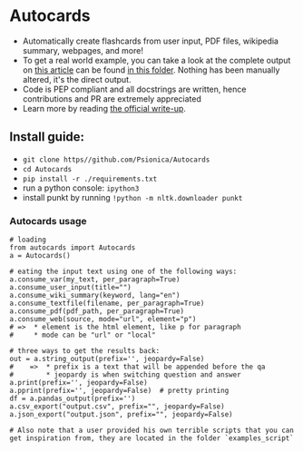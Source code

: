 # Autocards
* Automatically create flashcards from user input, PDF files, wikipedia summary, webpages, and more!
* To get a real world example, you can take a look at the complete output on [this article](https://www.biography.com/political-figure/philip-ii-of-macedon) can be found [in this folder](./output_example/). Nothing has been manually altered, it's the direct output.
* Code is PEP compliant and all docstrings are written, hence contributions and PR are extremely appreciated
* Learn more by reading [the official write-up](https://psionica.org/docs/lab/autocards/).

## Install guide:
* `git clone https//github.com/Psionica/Autocards`
* `cd Autocards`
* `pip install -r ./requirements.txt`
* run a python console: `ipython3`
* install punkt by running `!python -m nltk.downloader punkt`

### Autocards usage
```
# loading
from autocards import Autocards
a = Autocards()

# eating the input text using one of the following ways:
a.consume_var(my_text, per_paragraph=True) 
a.consume_user_input(title="")
a.consume_wiki_summary(keyword, lang="en")
a.consume_textfile(filename, per_paragraph=True)
a.consume_pdf(pdf_path, per_paragraph=True)
a.consume_web(source, mode="url", element="p")
# =>  * element is the html element, like p for paragraph
#     * mode can be "url" or "local"

# three ways to get the results back:
out = a.string_output(prefix='', jeopardy=False)
#    =>  * prefix is a text that will be appended before the qa
#        * jeopardy is when switching question and answer
a.print(prefix='', jeopardy=False)
a.pprint(prefix='', jeopardy=False)  # pretty printing
df = a.pandas_output(prefix='')
a.csv_export("output.csv", prefix="", jeopardy=False)
a.json_export("output.json", prefix="", jeopardy=False)

# Also note that a user provided his own terrible scripts that you can get inspiration from, they are located in the folder `examples_script`
```
